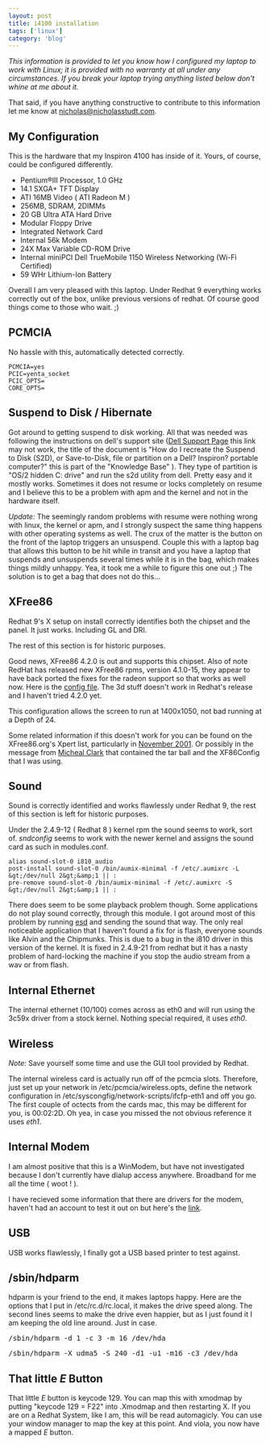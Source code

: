 ```yaml
---
layout: post
title: i4100 installation
tags: ['linux']
category: 'blog'
---
```


*This information is provided to let you know how I configured my laptop
to work with Linux; it is provided with no warranty at all under any
circumstances. If you break your laptop trying anything listed below
don't whine at me about it.*

That said, if you have anything constructive to contribute to this information let me know at <nicholas@nicholasstudt.com>.

## My Configuration

This is the hardware that my Inspiron 4100 has inside of it. Yours, of
course, could be configured differently. 

 * Pentium&reg;III Processor, 1.0 GHz
 * 14\.1 SXGA+ TFT Display
 * ATI 16MB Video ( ATI Radeon M )
 * 256MB, SDRAM, 2DIMMs
 * 20 GB Ultra ATA Hard Drive
 * Modular Floppy Drive
 * Integrated Network Card
 * Internal 56k Modem
 * 24X Max Variable CD-ROM Drive
 * Internal miniPCI Dell TrueMobile 1150 Wireless Networking (Wi-Fi Certified)
 * 59 WHr Lithium-Ion Battery

Overall I am very pleased with this laptop. Under Redhat 9 everything
works correctly out of the box, unlike previous versions of redhat. Of
course good things come to those who wait. ;)

## PCMCIA

No hassle with this, automatically detected correctly.

    PCMCIA=yes
    PCIC=yenta_socket
    PCIC_OPTS=
    CORE_OPTS=

## Suspend to Disk / Hibernate

Got around to getting suspend to disk working. All that was needed was
following the instructions on dell's support site ([Dell Support
Page](http://support.dell.com/us/en/kb/document.asp?DN=1021633) this
link may not work, the title of the document is "How do I recreate the
Suspend to Disk (S2D), or Save-to-Disk, file or partition on a Dell?
Inspiron? portable computer?"  this is part of the "Knowledge Base" ).
They type of partition is "OS/2 hidden C: drive" and run the s2d utility
from dell. Pretty easy and it mostly works.  Sometimes it does not
resume or locks completely on resume and I believe this to be a problem
with apm and the kernel and not in the hardware itself.

*Update:* The seemingly random problems with resume were nothing
wrong with linux, the kernel or apm, and I strongly suspect the same
thing happens with other operating systems as well. The crux of the
matter is the button on the front of the laptop triggers an unsuspend.
Couple this with a laptop bag that allows this button to be hit while
in transit and you have a laptop that suspends and unsuspends several
times while it is in the bag, which makes things mildly unhappy. Yea,
it took me a while to figure this one out ;) The solution is to get a
bag that does not do this...

## XFree86

Redhat 9's X setup on install correctly identifies both the chipset and
the panel. It just works. Including GL and DRI.

The rest of this section is for historic purposes.

Good news, XFree86 4.2.0 is out and supports this chipset. Also of note
RedHat has released new XFree86 rpms, version 4.1.0-15, they appear to
have back ported the fixes for the radeon support so that works as well
now. Here is the [config file](/media/2001/11/i4100-XF86Config-4). The
3d stuff doesn't work in Redhat's release and I haven't tried 4.2.0 yet.

This configuration allows the screen to run at 1400x1050, not bad
running at a Depth of 24.

Some related information if this doesn't work for you can be found on the XFree86.org's Xpert list, particularly in [November 2001](http://www.xfree86.org/pipermail/xpert/2001-November/thread.html). Or possibly in the message from [Micheal Clark](http://www.xfree86.org/pipermail/xpert/2001-November/012775.html) that contained the tar ball and the XF86Config that I was using.

## Sound

Sound is correctly identified and works flawlessly under Redhat 9, the
rest of this section is left for historic purposes.

Under the 2.4.9-12 ( Redhat 8 ) kernel rpm the sound seems to work, sort
of.  <i>sndconfig</i> seems to work with the newer kernel and assigns
the sound card as such in modules.conf.

    alias sound-slot-0 i810_audio
    post-install sound-slot-0 /bin/aumix-minimal -f /etc/.aumixrc -L &gt;/dev/null 2&gt;&amp;1 || :
    pre-remove sound-slot-0 /bin/aumix-minimal -f /etc/.aumixrc -S &gt;/dev/null 2&gt;&amp;1 || :

There does seem to be some playback problem though. Some applications do
not play sound correctly, through this module. I got around most of this
problem by running [esd](http://freshmeat.net/projects/esound/) and sending the
sound that way. The only real noticeable application that I haven't
found a fix for is flash, everyone sounds like Alvin and the Chipmunks.
This is due to a bug in the i810 driver in this version of the kernel.
It is fixed in 2.4.9-21 from redhat but it has a nasty problem of
hard-locking the machine if you stop the audio stream from a wav or from
flash. 

## Internal Ethernet
	
The internal ethernet (10/100) comes across as eth0 and will run using
the 3c59x driver from a stock kernel. Nothing special required, it uses
*eth0*.

## Wireless

*Note:* Save yourself some time and use the GUI tool provided by Redhat. 
	
The internal wireless card is actually run off of the pcmcia slots.
Therefore, just set up your network in /etc/pcmcia/wireless.opts, define
the network configuration in /etc/syscongfig/network-scripts/ifcfp-eth1
and off you go.  The first couple of octects from the cards mac, this
may be different for you, is 00:02:2D.  Oh yea, in case you missed the
not obvious reference it uses *eth1*.

## Internal Modem

I am almost positive that this is a WinModem, but have not investigated
because I don't currently have dialup access anywhere.  Broadband for
me all the time ( woot ! ).

I have recieved some information that there are drivers for the modem,
haven't had an account to test it out on but here's the
[link](http://www.mbsi.ca/cnxtlindrv/hsf/index.html).  

## USB

USB works flawlessly, I finally got a USB based printer to test against.

## /sbin/hdparm
	
hdparm is your friend to the end, it makes laptops happy. Here are the
options that I put in /etc/rc.d/rc.local, it makes the drive speed
along.  The second lines seems to make the drive even happier, but as I
just found it I am keeping the old line around. Just in case.

<pre>
/sbin/hdparm -d 1 -c 3 -m 16 /dev/hda
</pre>

<pre>
/sbin/hdparm -X udma5 -S 240 -d1 -u1 -m16 -c3 /dev/hda
</pre>

## That little *E* Button

That little *E* button is keycode 129. You can map this with
xmodmap by putting "keycode 129 = F22" into .Xmodmap and then restarting
X. If you are on a Redhat System, like I am, this will be read
automagicly. You can use your window manager to map the key at this
point. And viola, you now have a mapped *E* button.

